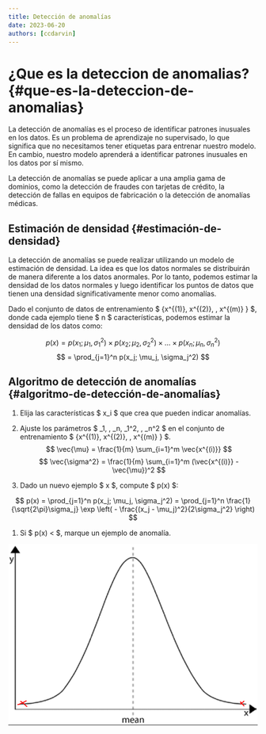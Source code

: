 ```yaml
---
title: Detección de anomalías
date: 2023-06-20
authors: [ccdarvin]
---
```


# ¿Que es la deteccion de anomalias? {#que-es-la-deteccion-de-anomalias}

La detección de anomalías es el proceso de identificar patrones
inusuales en los datos. Es un problema de aprendizaje no supervisado, lo
que significa que no necesitamos tener etiquetas para entrenar nuestro
modelo. En cambio, nuestro modelo aprenderá a identificar patrones
inusuales en los datos por sí mismo.

La detección de anomalías se puede aplicar a una amplia gama de
dominios, como la detección de fraudes con tarjetas de crédito, la
detección de fallas en equipos de fabricación o la detección de
anomalías médicas.

## Estimación de densidad {#estimación-de-densidad}

La detección de anomalías se puede realizar utilizando un modelo de
estimación de densidad. La idea es que los datos normales se
distribuirán de manera diferente a los datos anormales. Por lo tanto,
podemos estimar la densidad de los datos normales y luego identificar
los puntos de datos que tienen una densidad significativamente menor
como anomalías.

Dado el conjunto de datos de entrenamiento \$ {x^{(1)}, x^{(2)}, ,
x^{(m)} } \$, donde cada ejemplo tiene \$ n \$ características, podemos
estimar la densidad de los datos como:

$$ p(x) = p(x_1; \mu_1, \sigma_1^2) \times p(x_2; \mu_2, \sigma_2^2) \times \ldots \times p(x_n; \mu_n, \sigma_n^2) $$
$$ = \prod_{j=1}^n p(x_j; \mu_j, \sigma_j^2) $$

## Algoritmo de detección de anomalías {#algoritmo-de-detección-de-anomalías}

1.  Elija las características \$ x_i \$ que crea que pueden indicar
    anomalías.

2.  Ajuste los parámetros \$ \_1, , \_n, \_1^2, , \_n^2 \$ en el
    conjunto de entrenamiento \$ {x^{(1)}, x^{(2)}, , x^{(m)} } \$.
    $$ \vec{\mu} = \frac{1}{m} \sum_{i=1}^m \vec{x^{(i)}} $$
    $$ \vec{\sigma^2} = \frac{1}{m} \sum_{i=1}^m (\vec{x^{(i)}} - \vec{\mu})^2 $$

3.  Dado un nuevo ejemplo \$ x \$, compute \$ p(x) \$:

$$ p(x) = \prod_{j=1}^n p(x_j; \mu_j, \sigma_j^2) = \prod_{j=1}^n \frac{1}{\sqrt{2\pi}\sigma_j} \exp \left( - \frac{(x_j - \mu_j)^2}{2\sigma_j^2} \right) $$

1.  Si \$ p(x) \< \$, marque un ejemplo de anomalía.

![image.png](Detecion%20de%20anomalias_files/figure-markdown_strict/6a9854b6-1-image.png)

